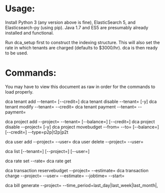 # Usage:
Install Python 3 (any version above is fine), ElasticSearch 5, and Elasticsearch-py (using pip). Java 1.7 and ES5 are presumably already installed and functional.

Run dca_setup first to construct the indexing structure. This will also set the rate in which tenants are charged (defaults to $3000/hr). dca is then ready to be used.

# Commands:
You may have to view this document as raw in order for the commands to load properly.

dca tenant add --tenant=<name> [--credit=<amount>]
dca tenant disable --tenant=<name> [-y]
dca tenant modify --tenant=<name> --credit=<amount>
dca tenant payment --tenant=<name> --payment=<amount>

dca project add --project=<name> --tenant=<name> [--balance=<amount>] [--credit=<amount>]
dca project disable --project=<name> [-y]
dca project movebudget --from=<name> --to=<name> [--balance=<amount>] [--credit=<amount>] --type=p2p|t2p|p2t

dca user add --project=<name> --user=<name>
dca user delete --project=<name> --user=<name>

dca list [--tenant=<name>] [--project=<name>] [--user=<name>]

dca rate set --rate=<rate>
dca rate get

dca transaction reservebudget --project=<name> --estimate=<time>
dca transaction charge --project=<name> --user=<name> --estimate=<time> --jobtime=<time> --start=<time>

dca bill generate --project=<name> --time_period=last_day|last_week|last_month|<date>,<date>
